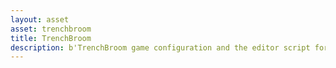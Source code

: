 ```yaml
---
layout: asset
asset: trenchbroom
title: TrenchBroom
description: b'TrenchBroom game configuration and the editor script for importing. Design your level with TrenchBroom and import it to Defold as the collection.'
---
```


